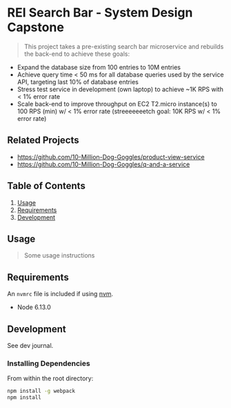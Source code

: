 # REI Search Bar - System Design Capstone

> This project takes a pre-existing search bar microservice and rebuilds the back-end to achieve these goals:
  - Expand the database size from 100 entries to 10M entries
  - Achieve query time < 50 ms for all database queries used by the service API, targeting last 10% of database entries
  - Stress test service in development (own laptop) to achieve ~1K RPS with < 1% error rate
  - Scale back-end to improve throughput on EC2 T2.micro instance(s) to 100 RPS (min) w/ < 1% error rate (streeeeeeetch goal: 10K RPS w/ < 1% error rate)

## Related Projects

  - https://github.com/10-Million-Dog-Goggles/product-view-service
  - https://github.com/10-Million-Dog-Goggles/q-and-a-service

## Table of Contents

1. [Usage](#Usage)
1. [Requirements](#requirements)
1. [Development](#development)

## Usage

> Some usage instructions

## Requirements

An `nvmrc` file is included if using [nvm](https://github.com/creationix/nvm).

- Node 6.13.0

## Development

See dev journal.

### Installing Dependencies

From within the root directory:

```sh
npm install -g webpack
npm install
```

